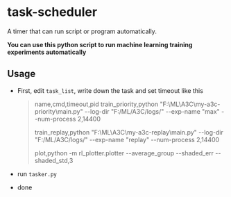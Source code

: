 # task-scheduler

A timer that can run script or program automatically.

**You can use this python script to run machine learning training experiments automatically** 

## Usage

- First, edit  `task_list`, write down the task and set timeout like this

  > name,cmd,timeout,pid
  > train_priority,python "F:\ML\A3C\my-a3c-priority\main.py" --log-dir "F:/ML/A3C/logs/" --exp-name "max" --num-process 2,14400
  >
  > train_replay,python "F:\ML\A3C\my-a3c-replay\main.py" --log-dir "F:/ML/A3C/logs/" --exp-name "replay" --num-process 2,14400
  >
  > plot,python -m rl_plotter.plotter --average_group --shaded_err --shaded_std,3

 - run `tasker.py`

- done